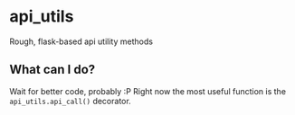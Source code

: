 # api_utils
Rough, flask-based api utility methods

## What can I do?
Wait for better code, probably :P Right now the most useful function is the `api_utils.api_call()` decorator.
